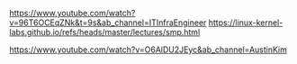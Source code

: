 https://www.youtube.com/watch?v=96T6OCEqZNk&t=9s&ab_channel=ITInfraEngineer
https://linux-kernel-labs.github.io/refs/heads/master/lectures/smp.html


https://www.youtube.com/watch?v=O6AlDU2JEyc&ab_channel=AustinKim
